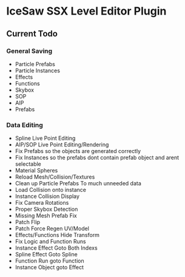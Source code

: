 # IceSaw SSX Level Editor Plugin
 
## Current Todo
 
### General Saving
 - Particle Prefabs
 - Particle Instances
 - Effects
 - Functions
 - Skybox
 - SOP
 - AIP
 - Prefabs
 
 ### Data Editing
 - Spline Live Point Editing
 - AIP/SOP Live Point Editing/Rendering
 - Fix Prefabs so the objects are generated correctly
 - Fix Instances so the prefabs dont contain prefab object and arent selectable
 - Material Spheres
 - Reload Mesh/Collision/Textures
 - Clean up Particle Prefabs To much unneeded data
 - Load Collision onto instance
 - Instance Collision Display
 - Fix Camera Rotations
 - Proper Skybox Detection
 - Missing Mesh Prefab Fix
 - Patch Flip
 - Patch Force Regen UV/Model
 - Effects/Functions Hide Transform
 - Fix Logic and Function Runs 
 - Instance Effect Goto Both Indexs
 - Spline Effect Goto Spline
 - Function Run goto Function
 - Instance Object goto Effect